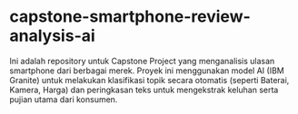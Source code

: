 # capstone-smartphone-review-analysis-ai
Ini adalah repository untuk Capstone Project yang menganalisis ulasan smartphone dari berbagai merek. Proyek ini menggunakan model AI (IBM Granite) untuk melakukan klasifikasi topik secara otomatis (seperti Baterai, Kamera, Harga) dan peringkasan teks untuk mengekstrak keluhan serta pujian utama dari konsumen.
